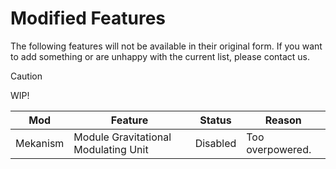 # Modified Features
The following features will not be available in their original form. If you want to add something or are unhappy with the current list, please contact us.

> [!CAUTION]
> WIP!

| Mod | Feature | Status | Reason |
| - | - | - | - |
| Mekanism | Module Gravitational Modulating Unit | Disabled | Too overpowered. |
